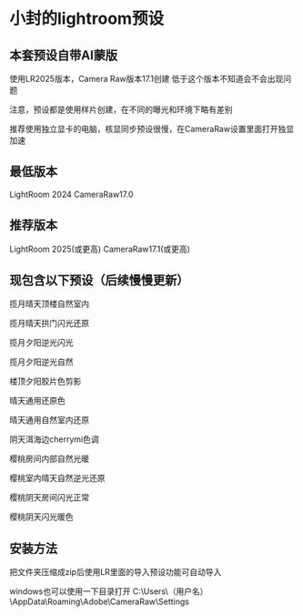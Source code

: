 # 小封的lightroom预设
## 本套预设自带AI蒙版
使用LR2025版本，Camera Raw版本17.1创建
低于这个版本不知道会不会出现问题

注意，预设都是使用样片创建，在不同的曝光和环境下略有差别

推荐使用独立显卡的电脑，核显同步预设很慢，在CameraRaw设置里面打开独显加速

## 最低版本
LightRoom 2024 CameraRaw17.0
## 推荐版本
LightRoom 2025(或更高) CameraRaw17.1(或更高)
## 现包含以下预设（后续慢慢更新）
揽月晴天顶楼自然室内

揽月晴天拱门闪光还原

揽月夕阳逆光闪光

揽月夕阳逆光自然

楼顶夕阳胶片色剪影

晴天通用还原色

晴天通用自然室内还原

阴天洱海边cherrymi色调

樱桃房间内部自然光暖

樱桃室内晴天自然逆光还原

樱桃阴天房间闪光正常

樱桃阴天闪光暖色

## 安装方法
把文件夹压缩成zip后使用LR里面的导入预设功能可自动导入

windows也可以使用一下目录打开 C:\Users\（用户名）\AppData\Roaming\Adobe\CameraRaw\Settings